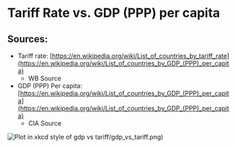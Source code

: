 # Tariff Rate vs. GDP (PPP) per capita

## Sources:

* Tariff rate: [https://en.wikipedia.org/wiki/List_of_countries_by_tariff_rate](https://en.wikipedia.org/wiki/List_of_countries_by_GDP_(PPP)_per_capita)
  * WB Source
* GDP (PPP) Per capita: [https://en.wikipedia.org/wiki/List_of_countries_by_GDP_(PPP)_per_capita](https://en.wikipedia.org/wiki/List_of_countries_by_GDP_(PPP)_per_capita)
  * CIA Source

![Plot in xkcd style of gdp vs tariff]()/gdp_vs_tariff.png)
